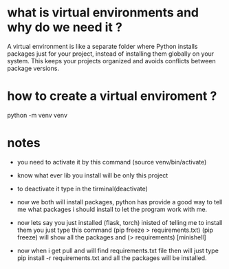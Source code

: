 
# what is virtual environments and why do we need it ?

A virtual environment is like a separate folder where Python installs packages just for your project,
instead of installing them globally on your system.
This keeps your projects organized and avoids conflicts between package versions.

# how to create a virtual enviroment ?

python -m venv venv

# notes

* you need to activate it by this command (source venv/bin/activate)
* know what ever lib you install will be only this project
* to deactivate it type in the tirminal(deactivate)

* now we both will install packages, python has provide a good way to tell me what packages i should install
to let the program work with me.
* now lets say you just installed (flask, torch) inisted of telling me to install them you just type this command
(pip freeze > requirements.txt) (pip freeze) will show all the packages and (> requirements) [minishell]
* now when i get pull and will find requirements.txt file then will just type pip install -r requirements.txt
and all the packages will be installed.
